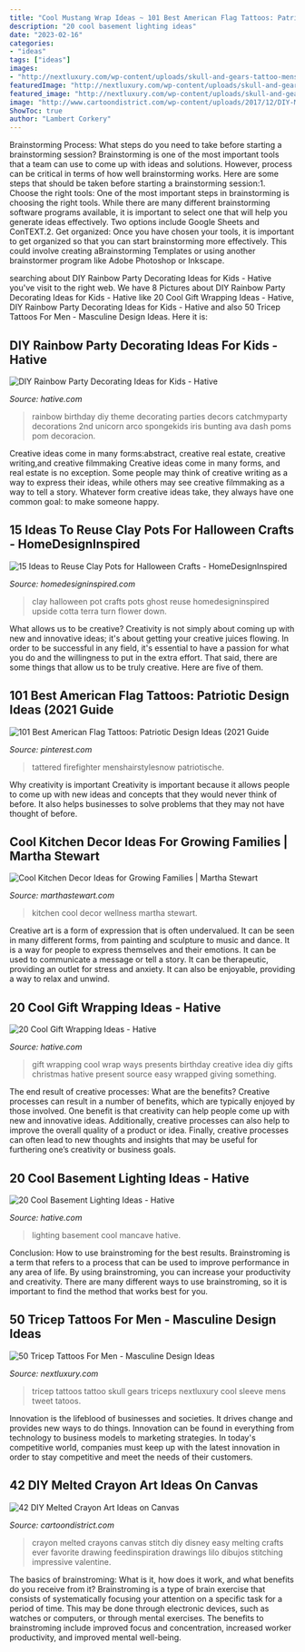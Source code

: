 ```yaml
---
title: "Cool Mustang Wrap Ideas ~ 101 Best American Flag Tattoos: Patriotic Design Ideas (2021 Guide"
description: "20 cool basement lighting ideas"
date: "2023-02-16"
categories:
- "ideas"
tags: ["ideas"]
images:
- "http://nextluxury.com/wp-content/uploads/skull-and-gears-tattoo-mens-triceps.jpg"
featuredImage: "http://nextluxury.com/wp-content/uploads/skull-and-gears-tattoo-mens-triceps.jpg"
featured_image: "http://nextluxury.com/wp-content/uploads/skull-and-gears-tattoo-mens-triceps.jpg"
image: "http://www.cartoondistrict.com/wp-content/uploads/2017/12/DIY-Melted-Crayon-Art-Ideas-on-Canvas-24.jpg"
ShowToc: true
author: "Lambert Corkery"
---
```



Brainstorming Process: What steps do you need to take before starting a brainstorming session?
Brainstorming is one of the most important tools that a team can use to come up with ideas and solutions. However, process can be critical in terms of how well brainstorming works. Here are some steps that should be taken before starting a brainstorming session:1. Choose the right tools: One of the most important steps in brainstorming is choosing the right tools. While there are many different brainstorming software programs available, it is important to select one that will help you generate ideas effectively. Two options include Google Sheets and ConTEXT.2. Get organized: Once you have chosen your tools, it is important to get organized so that you can start brainstorming more effectively. This could involve creating aBrainstorming Templates or using another brainstormer program like Adobe Photoshop or Inkscape.
	

		
searching about DIY Rainbow Party Decorating Ideas for Kids - Hative you've visit to the right web. We have 8 Pictures about DIY Rainbow Party Decorating Ideas for Kids - Hative like 20 Cool Gift Wrapping Ideas - Hative, DIY Rainbow Party Decorating Ideas for Kids - Hative and also 50 Tricep Tattoos For Men - Masculine Design Ideas. Here it is:
		
    
## DIY Rainbow Party Decorating Ideas For Kids - Hative

<img loading=lazy src="https://hative.com/wp-content/uploads/2014/11/diy-rainbow-party-decorating-ideas/9-rainbow-wall-decors.jpg" onerror="this.onerror=null;this.src='https://tse3.mm.bing.net/th?id=OIP.xzvMCHYn0YUqLiz5Vc2PVAHaLL&amp;pid=15.1';" alt="DIY Rainbow Party Decorating Ideas for Kids - Hative">

_Source: hative.com_

>rainbow birthday diy theme decorating parties decors catchmyparty decorations 2nd unicorn arco spongekids iris bunting ava dash poms pom decoracion. 

	

Creative ideas come in many forms:abstract, creative real estate, creative writing,and creative filmmaking
Creative ideas come in many forms, and real estate is no exception. Some people may think of creative writing as a way to express their ideas, while others may see creative filmmaking as a way to tell a story. Whatever form creative ideas take, they always have one common goal: to make someone happy.

    
## 15 Ideas To Reuse Clay Pots For Halloween Crafts - HomeDesignInspired

<img loading=lazy src="https://www.homedesigninspired.com/wp-content/uploads/2019/09/Clay-Pot-Halloween-Crafts-10.jpg" onerror="this.onerror=null;this.src='https://tse2.mm.bing.net/th?id=OIP.Jxx9bqXAfg6DZuZWbBRpWgHaJ4&amp;pid=15.1';" alt="15 Ideas to Reuse Clay Pots for Halloween Crafts - HomeDesignInspired">

_Source: homedesigninspired.com_

>clay halloween pot crafts pots ghost reuse homedesigninspired upside cotta terra turn flower down. 

	

What allows us to be creative?
Creativity is not simply about coming up with new and innovative ideas; it's about getting your creative juices flowing. In order to be successful in any field, it's essential to have a passion for what you do and the willingness to put in the extra effort. That said, there are some things that allow us to be truly creative. Here are five of them.

    
## 101 Best American Flag Tattoos: Patriotic Design Ideas (2021 Guide

<img loading=lazy src="https://i.pinimg.com/736x/a0/de/97/a0de9774a4f01a2e2f3ebdb8349599d7.jpg" onerror="this.onerror=null;this.src='https://tse4.mm.bing.net/th?id=OIP.lEafyl-5w-PEwZoxMAxfCQHaFS&amp;pid=15.1';" alt="101 Best American Flag Tattoos: Patriotic Design Ideas (2021 Guide">

_Source: pinterest.com_

>tattered firefighter menshairstylesnow patriotische. 

	

Why creativity is important
Creativity is important because it allows people to come up with new ideas and concepts that they would never think of before. It also helps businesses to solve problems that they may not have thought of before.

    
## Cool Kitchen Decor Ideas For Growing Families | Martha Stewart

<img loading=lazy src="https://assets.marthastewart.com/styles/wmax-1500/d3/04a/04a.jpg?itok=6aFt4FVM" onerror="this.onerror=null;this.src='https://tse4.mm.bing.net/th?id=OIP.C1v78M_hWymE7mCh3x4aNQHaKh&amp;pid=15.1';" alt="Cool Kitchen Decor Ideas for Growing Families | Martha Stewart">

_Source: marthastewart.com_

>kitchen cool decor wellness martha stewart. 

	

Creative art is a form of expression that is often undervalued. It can be seen in many different forms, from painting and sculpture to music and dance. It is a way for people to express themselves and their emotions. It can be used to communicate a message or tell a story. It can be therapeutic, providing an outlet for stress and anxiety. It can also be enjoyable, providing a way to relax and unwind.

    
## 20 Cool Gift Wrapping Ideas - Hative

<img loading=lazy src="http://hative.com/wp-content/uploads/2014/10/gift-wrapping-ideas/3-cool-gift-wrapping-ideas.jpg" onerror="this.onerror=null;this.src='https://tse2.mm.bing.net/th?id=OIP.IumchR58nq-vAcfGyDOSDAHaJ4&amp;pid=15.1';" alt="20 Cool Gift Wrapping Ideas - Hative">

_Source: hative.com_

>gift wrapping cool wrap ways presents birthday creative idea diy gifts christmas hative present source easy wrapped giving something. 

	

The end result of creative processes: What are the benefits?
Creative processes can result in a number of benefits, which are typically enjoyed by those involved. One benefit is that creativity can help people come up with new and innovative ideas. Additionally, creative processes can also help to improve the overall quality of a product or idea. Finally, creative processes can often lead to new thoughts and insights that may be useful for furthering one’s creativity or business goals.

    
## 20 Cool Basement Lighting Ideas - Hative

<img loading=lazy src="https://hative.com/wp-content/uploads/2014/05/basement-lighting-ideas/17-mancave-lighting.jpg" onerror="this.onerror=null;this.src='https://tse4.mm.bing.net/th?id=OIP.Lv5P2XWwy28z3Ls7FBCDywHaJ4&amp;pid=15.1';" alt="20 Cool Basement Lighting Ideas - Hative">

_Source: hative.com_

>lighting basement cool mancave hative. 

	

Conclusion: How to use brainstroming for the best results.
Brainstroming is a term that refers to a process that can be used to improve performance in any area of life. By using brainstroming, you can increase your productivity and creativity. There are many different ways to use brainstroming, so it is important to find the method that works best for you.

    
## 50 Tricep Tattoos For Men - Masculine Design Ideas

<img loading=lazy src="http://nextluxury.com/wp-content/uploads/skull-and-gears-tattoo-mens-triceps.jpg" onerror="this.onerror=null;this.src='https://tse4.mm.bing.net/th?id=OIP.YPWZ6sCiB6SufsIS8uQERAHaHa&amp;pid=15.1';" alt="50 Tricep Tattoos For Men - Masculine Design Ideas">

_Source: nextluxury.com_

>tricep tattoos tattoo skull gears triceps nextluxury cool sleeve mens tweet tatoos. 

	

Innovation is the lifeblood of businesses and societies. It drives change and provides new ways to do things. Innovation can be found in everything from technology to business models to marketing strategies. In today's competitive world, companies must keep up with the latest innovation in order to stay competitive and meet the needs of their customers.

    
## 42 DIY Melted Crayon Art Ideas On Canvas

<img loading=lazy src="http://www.cartoondistrict.com/wp-content/uploads/2017/12/DIY-Melted-Crayon-Art-Ideas-on-Canvas-24.jpg" onerror="this.onerror=null;this.src='https://tse1.mm.bing.net/th?id=OIP.ZpJvagJR8POW4njsBvx4wgHaNK&amp;pid=15.1';" alt="42 DIY Melted Crayon Art Ideas on Canvas">

_Source: cartoondistrict.com_

>crayon melted crayons canvas stitch diy disney easy melting crafts ever favorite drawing feedinspiration drawings lilo dibujos stitching impressive valentine. 

	

The basics of brainstroming: What is it, how does it work, and what benefits do you receive from it?
Brainstroming is a type of brain exercise that consists of systematically focusing your attention on a specific task for a period of time. This may be done through electronic devices, such as watches or computers, or through mental exercises. The benefits to brainstroming include improved focus and concentration, increased worker productivity, and improved mental well-being.


